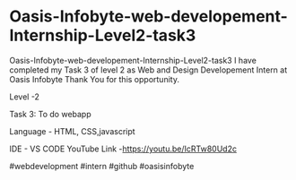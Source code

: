 # Oasis-Infobyte-web-developement-Internship-Level2-task3
Oasis-Infobyte-web-developement-Internship-Level2-task3
I have completed my Task 3 of level 2 as Web and Design Developement Intern at Oasis Infobyte Thank You for this opportunity.

Level -2

Task 3: To do webapp

Language - HTML, CSS,javascript

IDE - VS CODE
YouTube Link -https://youtu.be/IcRTw80Ud2c

#webdevelopment #intern #github #oasisinfobyte
